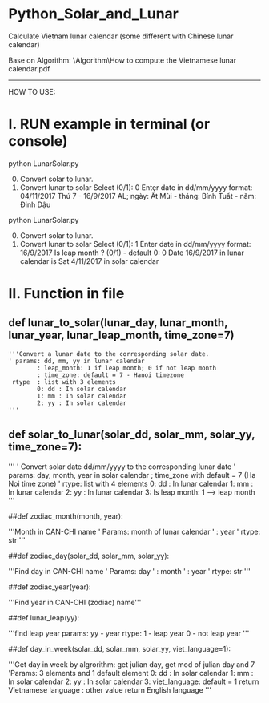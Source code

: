 # Python_Solar_and_Lunar
Calculate Vietnam lunar calendar (some different with Chinese lunar calendar)

Base on Algorithm: \Algorithm\How to compute the Vietnamese lunar calendar.pdf

----------------------------------
HOW TO USE:

# I. RUN example in terminal (or console)

python LunarSolar.py

0. Convert solar to lunar. 
1. Convert lunar to solar 
Select (0/1): 0
Enter date in dd/mm/yyyy format: 04/11/2017
Thứ 7 - 16/9/2017 AL; ngày: Ất Mùi - tháng: Bính Tuất - năm: Đinh Dậu

python LunarSolar.py

0. Convert solar to lunar. 
1. Convert lunar to solar 
Select (0/1): 1
Enter date in dd/mm/yyyy format: 16/9/2017
Is leap month ? (0/1) - default 0: 0
Date 16/9/2017 in lunar calendar is Sat 4/11/2017 in solar calendar

# II. Function in file

## def lunar_to_solar(lunar_day, lunar_month, lunar_year, lunar_leap_month, time_zone=7)

    '''Convert a lunar date to the corresponding solar date.
    ' params: dd, mm, yy in lunar calendar
            : leap_month: 1 if leap month; 0 if not leap month
            : time_zone: default = 7 - Hanoi timezone
     rtype  : list with 3 elements
            0: dd : In solar calendar
            1: mm : In solar calendar
            2: yy : In solar calendar
    '''

## def solar_to_lunar(solar_dd, solar_mm, solar_yy, time_zone=7):
   
 '''
    ' Convert solar date dd/mm/yyyy to the corresponding lunar date
    ' params: day, month, year in solar calendar ;
             time_zone with default = 7 (Ha Noi time zone)
    ' rtype: list with 4 elements
            0: dd : In lunar calendar
            1: mm : In lunar calendar
            2: yy : In lunar calendar
            3: Is leap month: 1 --> leap month
    '''


##def zodiac_month(month, year):
  
  '''Month in CAN-CHI name
    '  Params: month of lunar calendar
    '        : year
    '  rtype: str
    '''

##def zodiac_day(solar_dd, solar_mm, solar_yy):
  
  '''Find day in CAN-CHI name
    '  Params: day
    '        : month
    '        : year
    '  rtype: str
    '''

##def zodiac_year(year):
  
  '''Find year in CAN-CHI (zodiac) name'''

##def lunar_leap(yy):
  
  '''find leap year
    params: yy - year
    rtype: 1 - leap year
           0 - not leap year
    '''

##def day_in_week(solar_dd, solar_mm, solar_yy, viet_language=1):
  
  '''Get day in week by algrorithm: get julian day, get mod of julian day and 7
    'Params: 3 elements and 1 default element
            0: dd : In solar calendar
            1: mm : In solar calendar
            2: yy : In solar calendar
            3: viet_language: default = 1 return Vietnamese language
                            : other value return English language
    '''


